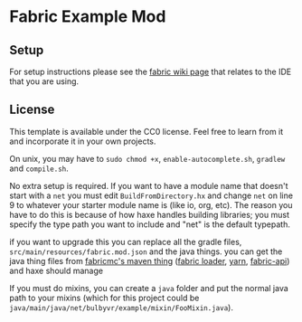 # Fabric Example Mod

## Setup

For setup instructions please see the [fabric wiki page](https://fabricmc.net/wiki/tutorial:setup) that relates to the IDE that you are using.


## License

This template is available under the CC0 license. Feel free to learn from it and incorporate it in your own projects.

On unix, you may have to `sudo chmod +x`, `enable-autocomplete.sh`, `gradlew` and `compile.sh`.

No extra setup is required. If you want to have a module name that doesn't start with a `net` you must edit `BuildFromDirectory.hx`  and change `net` on line 9 to whatever your starter module name is (like io, org, etc). The reason you have to do this is because of how haxe handles building libraries; you must specify the type path you want to include and "net" is the default typepath.

if you want to upgrade this you can replace all the gradle files, `src/main/resources/fabric.mod.json` and the java things. you can get the java thing files from [fabricmc's maven thing](https://maven.fabricmc.net/) ([fabric loader](https://maven.fabricmc.net/net/fabricmc/fabric-loader/), [yarn](https://maven.fabricmc.net/net/fabricmc/yarn/), [fabric-api](https://maven.fabricmc.net/net/fabricmc/fabric-api/fabric-api/)) and haxe should manage

If you must do mixins, you can create a `java` folder and put the normal java path to your mixins (which for this project could be `java/main/java/net/bulbyvr/example/mixin/FooMixin.java`). 